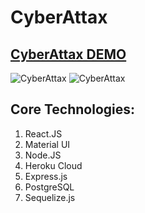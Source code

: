# CyberAttax

## [CyberAttax DEMO](https://cyberattax.herokuapp.com/)



![CyberAttax](https://alonilk2.github.io/map1/1.png)
![CyberAttax](https://alonilk2.github.io/map1/2.png)

## Core Technologies:
1) React.JS
2) Material UI
3) Node.JS
4) Heroku Cloud
5) Express.js
6) PostgreSQL
7) Sequelize.js


